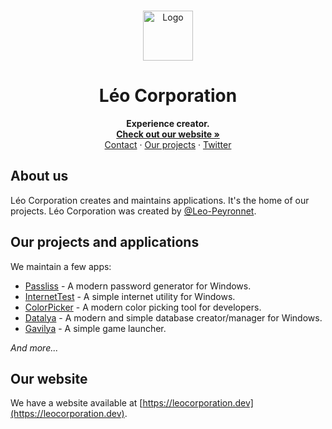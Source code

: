 <br />
<p align="center">
  <a href="https://leocorporation.dev">
    <img src="https://leocorporation.dev/img/Logo.svg" alt="Logo" width="80" height="80">
  </a>

  <h1 align="center">Léo Corporation</h3>

  <p align="center">
    <strong>Experience creator.</strong>
    <br />
    <a href="https://leocorporation.dev"><strong>Check out our website »</strong></a>
    <br />
    <a href="https://leocorporation.dev/contact">Contact</a>
    ·
    <a href="https://github.com/orgs/Leo-Corporation/repositories">Our projects</a>
    ·
    <a href="https://twitter.com/LeoCorpNews">Twitter</a>

  </p>
</p>

## About us
Léo Corporation creates and maintains applications. It's the home of our projects. Léo Corporation was created by [@Leo-Peyronnet](https://github.com/Leo-Peyronnet).

## Our projects and applications
We maintain a few apps:
- [Passliss](https://github.com/Leo-Corporation/Passliss) - A modern password generator for Windows.
- [InternetTest](https://github.com/Leo-Corporation/InternetTest) - A simple internet utility for Windows.
- [ColorPicker](https://github.com/Leo-Corporation/ColorPicker) - A modern color picking tool for developers.
- [Datalya](https://github.com/Leo-Corporation/Datalya) - A modern and simple database creator/manager for Windows.
- [Gavilya](https://github.com/Leo-Corporation/Gavilya) - A simple game launcher.

*And more...*

## Our website
We have a website available at [https://leocorporation.dev](https://leocorporation.dev).